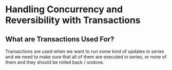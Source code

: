 # Handling Concurrency and Reversibility with Transactions

## What are Transactions Used For?

Transactions are used when we want to run some kind of updates in series and we need 
to make sure that all of them are executed in series, or none of them and they should be
rolled back / undone.
